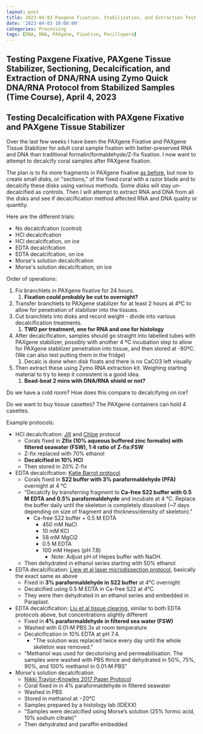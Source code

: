 ```yaml
---
layout: post
title: 2023-04-03 Paxgene Fixation, Stabilization, and Extraction Test
date: '2023-04-03 10:00:00'
categories: Processing
tags: [DNA, RNA, PAXgene, Fixative, Pocillopora]
---
```


## Testing Paxgene Fixative, PAXgene Tissue Stabilizer, Sectioning,  Decalcification, and Extraction of DNA/RNA using Zymo Quick DNA/RNA Protocol from Stabilized Samples (Time Course), April 4, 2023

## Testing Decalcification with PAXgene Fixative and PAXgene Tissue Stabilizer

Over the last few weeks I have been the PAXgene Fixative and PAXgene Tissue Stabilizer for adult coral sample fixation with better-preserved RNA and DNA than traditional formalin/formaldehyde/Z-fix fixation. I now want to attempt to decalcify coral samples after PAXgene fixation. 

The plan is to fix more fragments in PAXgene fixative [as before](https://zdellaert.github.io/ZD_Putnam_Lab_Notebook/Paxgene-Fixation-Extraction-Test/), but now to create small disks, or "sections," of the fixed coral with a razor blade and to decalcify these disks using various methods. Some disks will stay un-decalcified as controls. Then I will attempt to extract RNA and DNA from all the disks and see if decalcification method affected RNA and DNA quality or quantity.

Here are the different trials:

- No decalcifcation (control)
- HCl decalcifcation
- HCl decalcifcation, on ice
- EDTA decalcifcation
- EDTA decalcifcation, on ice
- Morse's solution decalcifcation
- Morse's solution decalcifcation, on ice

Order of operations:

1. Fix branchlets in PAXgene fixative for 24 hours.
   1. **Fixation could probably be cut to overnight?**
2. Transfer branchlets to PAXgene stabilizer for at least 2 hours at 4ºC to allow for penetration of stabilizer into the tissues.
3. Cut branchlets into disks and record weight - divide into various decalcification treatments.
   1. **TWO per treatment, one for RNA and one for histology**
4. After decalcification, samples should go straight into labelled tubes with PAXgene stabilizer, possibly with another 4 ºC incubation step to allow for PAXgene stabilizer penetration into tissue, and then stored at -80ºC. (We can also test putting them in the fridge)
   1. Decalc is done when disk floats and there is no CaCO3 left visually
5. Then extract these using Zymo RNA extraction kit. Weighing starting material to try to keep it consistent is a good idea. 
   1. **Bead-beat 2 mins with DNA/RNA shield or not?**

Do we have a cold room? How does this compare to decalcifying on ice?

Do we want to buy tissue casettes? The PAXgene containers can hold 4 casettes.

Example protocols:

- HCl decalcifcation: [Jill](https://jillashey.github.io/JillAshey_Putnam_Lab_Notebook/CoralHistlogy/) and [Chloe](https://github.com/chloe-gilligan/Gilligan_Putnam_Lab_Notebook/blob/master/_posts/2021-06-14-Decalcification.md) protocol
  - Corals fixed in **Zfix (10% aqueous buffered zinc formalin) with filtered seawater (FSW), 1:4 ratio of Z-fix:FSW**
  - Z-fix replaced with 70% ethanol
  - **Decalcified in 10% HCl**
  - Then stored in 20% Z-fix
- EDTA decalcifcation: [Katie Barrot protocol](https://cn.bio-protocol.org/en/bpdetail?id=1573&type=0&searchid=BM1675987200021453&sort=17&pos=b)
  - Corals fixed in **S22 buffer with 3% paraformaldehyde (PFA)** overnight at 4 °C
  - "Decalcify by transferring fragment to **Ca-free S22 buffer with 0.5 M EDTA and 0.5% paraformaldehyde** and incubate at 4 °C. Replace the buffer daily until the skeleton is completely dissolved (~7 days depending on size of fragment and thickness/density of skeleton)."
    - Ca-free S22 buffer + 0.5 M EDTA
      - 450 mM NaCl
      - 10 mM KCl
      - 58 mM MgCl2
      - 0.5 M EDTA
      - 100 mM Hepes (pH 7.8)
        - Note: Adjust pH of Hepes buffer with NaOH.
  - Then dehydrated in ethanol series starting with 50% ethanol
- EDTA decalcification: [Liew et al laser microdissection protocol](https://www.science.org/doi/10.1126/sciadv.aar8028), basically the exact same as above
  - Fixed in **3% paraformaldehyde in S22 buffer** at 4°C overnight
  - Decalcified using 0.5 M EDTA in Ca-free S22 at 4°C. 
  - They were then dehydrated in an ethanol series and embedded in Paraplast.
- EDTA decalcification: [Liu et al tissue clearing](https://www.nature.com/articles/s41558-018-0351-2), similar to both EDTA protocols above, but concentrations slightly different
  - Fixed in **4% paraformaldehyde in filtered sea water (FSW)**
  - Washed with 0.01‐M PBS 3x at room temperature
  - Decalcification in 10% EDTA at pH 7.4.
    - "The solution was replaced twice every day until the whole skeleton was removed."
  - "Methanol was used for decolorising and permeabilisation. The samples were washed with PBS thrice and dehydrated in 50%, 75%, 90%, and 100% methanol in 0.01‐M PBS"
- Morse's solution decalcifcation
  - [Nikki Traylor-Knowles 2017 Paper Protocol](https://doi.org/10.1242/jeb.155275)
  - Coral fixed in in 4% paraformaldehyde in filtered seawater
  - Washed in PBS
  - Stored in methanol at −20°C
  - Samples prepared by a histology lab (IDEXX)
  - "Samples were decalcified using Morse’s solution (25% formic acid, 10% sodium citrate)"
  - Then dehydrated and paraffin embedded